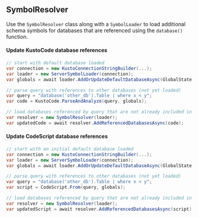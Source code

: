 ## SymbolResolver
Use the `SymbolResolver` class along with a `SymbolLoader` to load additional schema symbols 
for databases that are referenced using the `database()` function.

#### Update KustoCode database references
```csharp
// start with default database loaded
var connection = new KustoConnectionStringBuilder(...);
var loader = new ServerSymbolLoader(connection);
var globals = await loader.AddOrUpdateDefaultDatabaseAsync(GlobalState.Default, "primary_db");

// parse query with references to other databases (not yet loaded)
var query = "database('other_db').Table | where x < y";
var code = KustoCode.ParseAndAnalyze(query, globals);

// load databases referenced by query that are not already included in globals
var resolver = new SymbolResolver(loader);
var updatedCode = await resolver.AddReferencedDatabasesAsync(code);
```

#### Update CodeScript database references
```csharp
// start with an initial default database loaded
var connection = new KustoConnectionStringBuilder(...);
var loader = new ServerSymbolLoader(connection);
var globals = await loader.AddOrUpdateDefaultDatabaseAsync(GlobalState.Default, "primary_db");

// parse query with references to other databases (not yet loaded)
var query = "database('other_db').Table | where x < y";
var script = CodeScript.From(query, globals);

// load databases referenced by query that are not already included in globals
var resolver = new SymbolResolver(loader);
var updatedScript = await resolver.AddReferencedDatabasesAsync(script);
```


